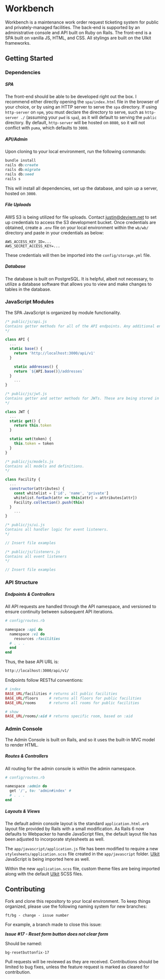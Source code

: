 # Workbench
Workbench is a maintenance work order request ticketing system for public and privately-managed facilities. The back-end is supported by an administrative console and API built on Ruby on Rails. The front-end is a SPA built on vanilla JS, HTML, and CSS. All stylings are built on the UIkit frameworks.

## Getting Started

### Dependencies

##### SPA

The front-end should be able to be developed right out the box. I recommend either directly opening the `spa/index.html` file in the browser of your choice, or by using an HTTP server to serve the `spa` directory. If using `http-server` on `npm`, you must declare the directory to serve, such as `http-server ./` (assuming your `pwd` is `spa`), as it will default to serving the `public` directory. By default, `http-server` will be hosted on `8080`, so it will not conflict with `puma`, which defaults to `3000`.

##### API/Admin

Upon cloning to your local environment, run the following commands:

```Ruby
bundle install
rails db:create
rails db:migrate
rails db:seed
rails s
```

This will install all dependencies, set up the database, and spin up a server, hosted on `3000`.

##### File Uploads

AWS S3 is being utilized for file uploads. Contact justin@devjwm.net to set up credentials to access the S3 development bucket. Once credentials are obtained, create a `.env` file on your local environment within the `wb/wb/` directory and paste in your credentials as below:

```shell
AWS_ACCESS_KEY_ID=...
AWS_SECRET_ACCESS_KEY=...
```

These credentials will then be imported into the `config/storage.yml` file.

##### Database

The database is built on PostgreSQL. It is helpful, albeit not necessary, to utilize a database software that allows you to view and make changes to tables in the database.

### JavaScript Modules

The SPA JavaScript is organized by module functionality.

```javascript
/* public/js/api.js
Contains getter methods for all of the API endpoints. Any additional endpoints should be added to this file. Endpoints follow RESTful conventions, and getter method structure should maintain flexibility to work with each corresponding RESTful route.
*/

class API {
  ...
  static base() {
    return 'http://localhost:3000/api/v1'
  }

	static addresses() {
    return `${API.base()}/addresses`
  }
	...
}

/* public/js/jwt.js
Contains getter and setter methods for JWTs. These are being stored in memory as the data they provide access to should not persist beyond a page refresh.
*/

class JWT {
  ...
  static get() {
    return this.token
  }

  static set(token) {
    this.token = token
  }
}

/* public/js/models.js
Contains all models and definitions.
*/

class Facility {
  ...
  constructor(attributes) {
    const whitelist = ['id', 'name', 'private']
    whitelist.forEach(attr => this[attr] = attributes[attr])
    Facility.collection().push(this)
  }
	...
}

/* public/js/ui.js
Contains all handler logic for event listeners.
*/

// Insert file examples

/* public/js/listeners.js
Contains all event listeners
*/

// Insert file examples
```

### API Structure

##### Endpoints & Controllers

All API requests are handled through the API namespace, and versioned to ensure continuity between subsequent API iterations.

```ruby
# config/routes.rb

namespace :api do
  namespace :v1 do
    resources :facilities
  # . . .
  end
end
```

Thus, the base API URL is:

```html
http://localhost:3000/api/v1/
```

Endpoints follow RESTful conventions:

```ruby
# index
BASE_URL/facilities # returns all public facilities
BASE_URL/floors     # returns all floors for public facilities
BASE_URL/rooms      # returns all rooms for public facilities

# show
BASE_URL/rooms/:aid # returns specific room, based on :aid
```

### Admin Console

The Admin Console is built on Rails, and so it uses the built-in MVC model to render HTML.

##### Routes & Controllers

All routing for the admin console is within the admin namespace.

```ruby
# config/routes.rb

namespace :admin do
  get '/', to: 'admin#index' #
  # . . .
end
```

##### Layouts & Views

The default admin console layout is the standard `application.html.erb` layout file provided by Rails with a small modification. As Rails 6 now defaults to Webpacker to handle JavaScript files, the default layout file has been adjusted to incorporate stylesheets as well.

The `app/javascript/application.js` file has been modified to require a new `stylesheets/application.scss` file created in the `app/javascript` folder. <a href = 'https://www.getuikit.com'>UIkit</a> JavaScript is being imported here as well.

Within the new `application.scss` file, custom theme files are being imported along with the default <a href = 'https://www.getuikit.com'>UIkit</a> SCSS files.

## Contributing

Fork and clone this repository to your local environment. To keep things organized, please use the following naming system for new branches:

```shell
ft/bg - change - issue number
```

For example, a branch made to close this issue:

<strong><em>Issue #17 - Reset form button does not clear form</em></strong>

Should be named:

```shell
bg-resetbuttonfix-17
```

Pull requests will be reviewed as they are received. Contributions should be limited to bug fixes, unless the feature request is marked as cleared for contribution.

